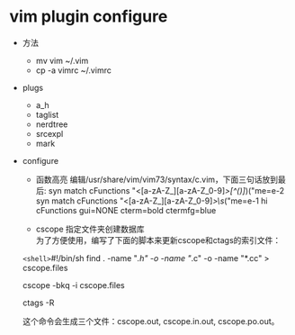 vim plugin configure
===================

* 方法
    * mv vim ~/.vim
    * cp -a vimrc ~/.vimrc

* plugs
    * a_h
    * taglist
    * nerdtree
    * srcexpl
    * mark

* configure
    * 函数高亮     编辑/usr/share/vim/vim73/syntax/c.vim，下面三句话放到最后:
    syn match cFunctions "\<[a-zA-Z_][a-zA-Z_0-9]*\>[^()]*)("me=e-2
    syn match cFunctions "\<[a-zA-Z_][a-zA-Z_0-9]*\>\s*("me=e-1
    hi cFunctions gui=NONE cterm=bold  ctermfg=blue

    * cscope 指定文件夹创建数据库       
    为了方便使用，编写了下面的脚本来更新cscope和ctags的索引文件：

    `<shell>`#!/bin/sh
    find . -name "*.h" -o -name "*.c" -o -name "*.cc" > cscope.files

    cscope -bkq -i cscope.files

    ctags -R

    这个命令会生成三个文件：cscope.out, cscope.in.out, cscope.po.out。

